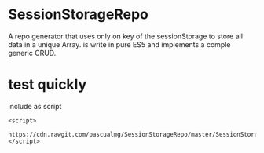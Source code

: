 # SessionStorageRepo
A repo generator that uses only on key of the sessionStorage to store all data in a unique Array.
is write in pure ES5 and implements a comple generic CRUD.

# test quickly 
include as script 
```
<script>
  https://cdn.rawgit.com/pascualmg/SessionStorageRepo/master/SessionStorageRepo.js
</script>
```
